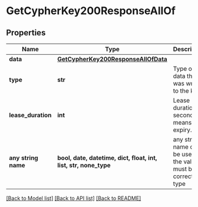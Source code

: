 # GetCypherKey200ResponseAllOf


## Properties
Name | Type | Description | Notes
------------ | ------------- | ------------- | -------------
**data** | [**GetCypherKey200ResponseAllOfData**](GetCypherKey200ResponseAllOfData.md) |  | [optional] 
**type** | **str** | Type of data that was written to the key | [optional] 
**lease_duration** | **int** | Lease duration in seconds, 0 means no expiry. | [optional] 
**any string name** | **bool, date, datetime, dict, float, int, list, str, none_type** | any string name can be used but the value must be the correct type | [optional]

[[Back to Model list]](../README.md#documentation-for-models) [[Back to API list]](../README.md#documentation-for-api-endpoints) [[Back to README]](../README.md)


